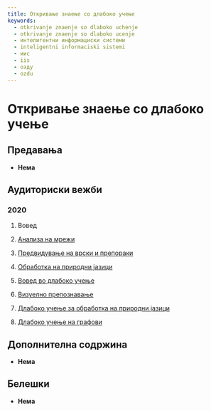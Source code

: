 ```yaml
---
title: Откривање знаење со длабоко учење
keywords:
  - otkrivanje znaenje so dlaboko uchenje
  - otkrivanje znaenje so dlaboko ucenje
  - интелигентни информациски системи
  - inteligentni informaciski sistemi
  - иис
  - iis
  - озду
  - ozdu
---
```


# Откривање знаење со длабоко учење

## Предавања

- **Нема**

## Аудиториски вежби

### 2020

1. Вовед

2. [Анализа на мрежи](https://youtu.be/2b-HyBfrkh4)
3. [Предвидување на врски и препораки](https://youtu.be/eKq4rtKEwDI)
4. [Обработка на природни јазици](https://youtu.be/aaRHC7p9ZQI)
5. [Вовед во длабоко учење](https://youtu.be/Fj9n4HJ_M2A)
6. [Визуелно препознавање](https://youtu.be/mzGcXik_sho)
7. [Длабоко учење за обработка на природни јазици](https://www.youtube.com/watch?v=hGzUgAi3bOU)
8. [Длабоко учење на графови](https://youtu.be/trAq5-zDtBo)

## Дополнителна содржина

- **Нема**

## Белешки

- **Нема**
